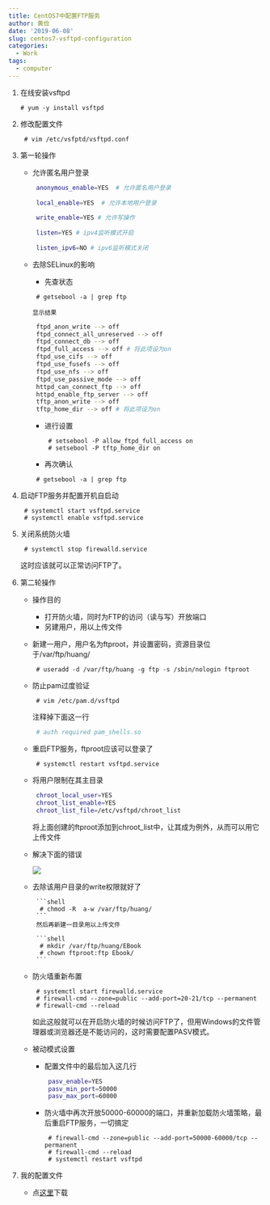 ```yaml
---
title: CentOS7中配置FTP服务
author: 黄俭
date: '2019-06-08'
slug: centos7-vsftpd-configuration
categories:
  - Work
tags:
  - computer
---
```

1. 在线安装vsftpd

    ```shell
    # yum -y install vsftpd
    ```

1. 修改配置文件

     ```shell
      # vim /etc/vsfptd/vsftpd.conf
     ```
   
1. 第一轮操作
    - 允许匿名用户登录
    
        ```bash
         anonymous_enable=YES  # 允许匿名用户登录
         
         local_enable=YES  # 允许本地用户登录
         
         write_enable=YES # 允许写操作
         
         listen=YES # ipv4监听模式开启
         
         listen_ipv6=NO # ipv6监听模式关闭
        ```
    - 去除SELinux的影响
       - 先查状态
       
        ```shell
         # getsebool -a | grep ftp
        ```
          显示结果
        
        ```bash
         ftpd_anon_write --> off
         ftpd_connect_all_unreserved --> off
         ftpd_connect_db --> off
         ftpd_full_access --> off # 将此项设为on
         ftpd_use_cifs --> off
         ftpd_use_fusefs --> off
         ftpd_use_nfs --> off
         ftpd_use_passive_mode --> off
         httpd_can_connect_ftp --> off
         httpd_enable_ftp_server --> off
         tftp_anon_write --> off
         tftp_home_dir --> off # 将此项设为on
        ```
      - 进行设置
      
         ```shell
          # setsebool -P allow_ftpd_full_access on
          # setsebool -P tftp_home_dir on
         ```
      - 再次确认
      
      ```shell
       # getsebool -a | grep ftp
      ```
        
1. 启动FTP服务并配置开机自启动

    ```shell
     # systemctl start vsftpd.service
     # systemctl enable vsftpd.service
    ```
1. 关闭系统防火墙

    ```shell
     # systemctl stop firewalld.service
    ```
    这时应该就可以正常访问FTP了。
    
1. 第二轮操作
    - 操作目的
       - 打开防火墙，同时为FTP的访问（读与写）开放端口
       - 另建用户，用以上传文件
    - 新建一用户，用户名为ftproot，并设置密码，资源目录位于/var/ftp/huang/
       
       ```shell
        # useradd -d /var/ftp/huang -g ftp -s /sbin/nologin ftproot
       ```
    - 防止pam过度验证
    
       ```shell
        # vim /etc/pam.d/vsftpd
       ```
       注释掉下面这一行
      
       ```bash
        # auth required pam_shells.so
       ```
    - 重启FTP服务，ftproot应该可以登录了
    
      ```shell
       # systemctl restart vsftpd.service
      ```
    - 将用户限制在其主目录
       
       ```bash
        chroot_local_user=YES
        chroot_list_enable=YES
        chroot_list_file=/etc/vsftpd/chroot_list
      ```
      将上面创建的ftproot添加到chroot_list中，让其成为例外，从而可以用它上传文件
      
    - 解决下面的错误
    
       ![](/post/2019-06-08-centos7-vsftpd-configuration_files/chroot_ftp_500_error.png)
       
    - 去除该用户目录的write权限就好了
        
           ```shell
            # chmod -R  a-w /var/ftp/huang/
           ```
           然后再新建一目录用以上传文件
           
           ```shell
            # mkdir /var/ftp/huang/EBook
            # chown ftproot:ftp Ebook/
           ```
    - 防火墙重新布置
    
       ```shell
        # systemctl start firewalld.service
        # firewall-cmd --zone=public --add-port=20-21/tcp --permanent
        # firewall-cmd --reload
       ```
       如此这般就可以在开启防火墙的时候访问FTP了，但用Windows的文件管理器或浏览器还是不能访问的，这时需要配置PASV模式。
       
    - 被动模式设置
       - 配置文件中的最后加入这几行
       
          ```bash
           pasv_enable=YES
           pasv_min_port=50000
           pasv_max_port=60000
          ```
       - 防火墙中再次开放50000-60000的端口，并重新加载防火墙策略，最后重启FTP服务，一切搞定
       
          ```shell
           # firewall-cmd --zone=public --add-port=50000-60000/tcp --permanent
           # firewall-cmd --reload
           # systemctl restart vsftpd
          ```
          
1. 我的配置文件
    - 点[这里](/post/2019-06-08-centos7-vsftpd-configuration_files/vsftpd.conf)下载